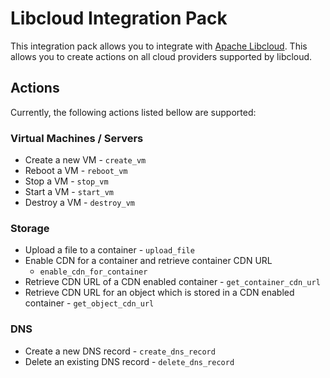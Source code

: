 # Libcloud Integration Pack

This integration pack allows you to integrate with
[Apache Libcloud](http://libcloud.apache.org/).
This allows you to create actions on all cloud providers
supported by libcloud.

## Actions

Currently, the following actions listed bellow are supported:

### Virtual Machines / Servers

* Create a new VM - `create_vm`
* Reboot a VM - `reboot_vm`
* Stop a VM - `stop_vm`
* Start a VM - `start_vm`
* Destroy a VM - `destroy_vm`

### Storage

* Upload a file to a container - `upload_file`
* Enable CDN for a container and retrieve container CDN URL
  - `enable_cdn_for_container`
* Retrieve CDN URL of a CDN enabled container - `get_container_cdn_url`
* Retrieve CDN URL for an object which is stored in a CDN enabled container -
  `get_object_cdn_url`

### DNS

* Create a new DNS record - `create_dns_record`
* Delete an existing DNS record - `delete_dns_record`
